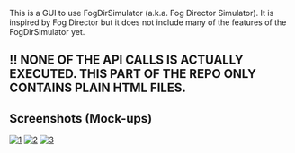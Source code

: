 This is a GUI to use FogDirSimulator (a.k.a. Fog Director Simulator). It is inspired by Fog Director but it does not include many of the features of the FogDirSimulator yet.

## !! NONE OF THE API CALLS IS ACTUALLY EXECUTED. THIS PART OF THE REPO ONLY CONTAINS PLAIN HTML FILES.

## Screenshots (Mock-ups)

<a href="https://ibb.co/ghGc2f"><img src="https://preview.ibb.co/fSqgTL/1.png" alt="1"></a>
<a href="https://ibb.co/dzgo8L"><img src="https://preview.ibb.co/kRDeF0/2.png" alt="2"></a>
<a href="https://ibb.co/mkV4hf"><img src="https://preview.ibb.co/dAFFoL/3.png" alt="3"></a>
